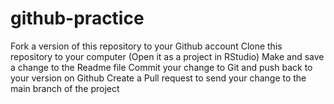 # github-practice
Fork a version of this repository to your Github account
Clone this repository to your computer (Open it as a project in RStudio)
Make and save a change to the Readme file
Commit your change to Git and push back to your version on Github
Create a Pull request to send your change to the main branch of the project
